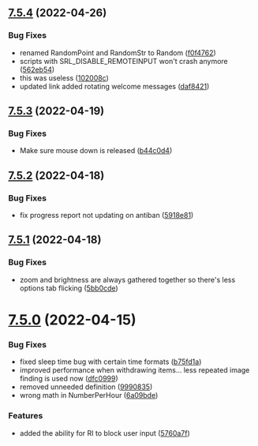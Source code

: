 ## [7.5.4](https://github.com/Torwent/WaspLib/compare/v7.5.3...v7.5.4) (2022-04-26)


### Bug Fixes

* renamed RandomPoint and RandomStr to Random ([f0f4762](https://github.com/Torwent/WaspLib/commit/f0f4762aa634d24d2f5636d5658c16f6f5cc782c))
* scripts with SRL_DISABLE_REMOTEINPUT won't crash anymore ([562eb54](https://github.com/Torwent/WaspLib/commit/562eb544403e058e2b6b1e70fd0ec05284070772))
* this was useless ([102008c](https://github.com/Torwent/WaspLib/commit/102008c7de999028f081ff973cd92fc660101eb4))
* updated link added rotating welcome messages ([daf8421](https://github.com/Torwent/WaspLib/commit/daf84215f798bbf966799ea1b08bae26fa483839))



## [7.5.3](https://github.com/Torwent/WaspLib/compare/v7.5.2...v7.5.3) (2022-04-19)


### Bug Fixes

* Make sure mouse down is released ([b44c0d4](https://github.com/Torwent/WaspLib/commit/b44c0d4ab099c21a4f592677521a694d9206a4f7))



## [7.5.2](https://github.com/Torwent/WaspLib/compare/v7.5.1...v7.5.2) (2022-04-18)


### Bug Fixes

* fix progress report not updating on antiban ([5918e81](https://github.com/Torwent/WaspLib/commit/5918e8190a8553159d44b7b0615ff81a09242f8e))



## [7.5.1](https://github.com/Torwent/WaspLib/compare/v7.5.0...v7.5.1) (2022-04-18)


### Bug Fixes

* zoom and brightness are always gathered together so there's less options tab flicking ([5bb0cde](https://github.com/Torwent/WaspLib/commit/5bb0cde68d7d1693acd9ff220ef9637a8e0a2ccf))



# [7.5.0](https://github.com/Torwent/WaspLib/compare/v7.4.0...v7.5.0) (2022-04-15)


### Bug Fixes

* fixed sleep time bug with certain time formats ([b75fd1a](https://github.com/Torwent/WaspLib/commit/b75fd1af63698ca7fb44aae0640c50e42bb9b186))
* improved performance when withdrawing items... less repeated image finding is used now ([dfc0999](https://github.com/Torwent/WaspLib/commit/dfc0999deda8ac440d48e9d782bfcf3576687623))
* removed unneeded definition ([9990835](https://github.com/Torwent/WaspLib/commit/999083508d93b6d1e911189eb3384a3c20dda356))
* wrong math in NumberPerHour ([6a09bde](https://github.com/Torwent/WaspLib/commit/6a09bde91fd9ef8591baa51c52dc15253668862a))


### Features

* added the ability for RI to block user input ([5760a7f](https://github.com/Torwent/WaspLib/commit/5760a7ffcfa5e7c67d1468bd4cfca98bc35c1593))



